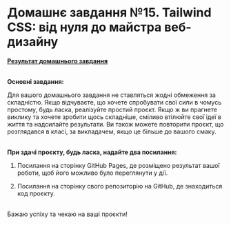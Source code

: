 # Домашнє завдання №15. Tailwind CSS: від нуля до майстра веб-дизайну

**[Результат домашнього завдання](https://andrusi4ka.github.io/Fullstack-home-work-15/)**<br><br>

**Основні завдання:**

Для вашого домашнього завдання не ставляться жодні обмеження за складністю. Якщо відчуваєте, що хочете спробувати свої сили в чомусь простому, будь ласка, реалізуйте простий проєкт. Якщо ж ви прагнете виклику та хочете зробити щось складніше, сміливо втілюйте свої ідеї в життя та надсилайте результати. Ви також можете повторити проєкт, що розглядався в класі, за викладачем, якщо це більше до вашого смаку.<br><br>

**При здачі проєкту, будь ласка, надайте два посилання:**

1. Посилання на сторінку GitHub Pages, де розміщено результат вашої роботи, щоб його можливо було переглянути у дії.

2. Посилання на сторінку свого репозиторію на GitHub, де знаходиться код проєкту.<br><br>

Бажаю успіху та чекаю на ваші проєкти!

